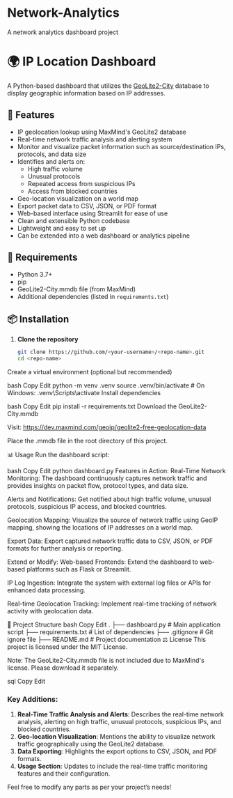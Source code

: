 # Network-Analytics
A network analytics dashboard project  

# 🌍 IP Location Dashboard

A Python-based dashboard that utilizes the [GeoLite2-City](https://dev.maxmind.com/geoip/geolite2-free-geolocation-data) database to display geographic information based on IP addresses.

## 🚀 Features

- IP geolocation lookup using MaxMind's GeoLite2 database
- Real-time network traffic analysis and alerting system
- Monitor and visualize packet information such as source/destination IPs, protocols, and data size
- Identifies and alerts on:
  - High traffic volume
  - Unusual protocols
  - Repeated access from suspicious IPs
  - Access from blocked countries
- Geo-location visualization on a world map
- Export packet data to CSV, JSON, or PDF format
- Web-based interface using Streamlit for ease of use
- Clean and extensible Python codebase
- Lightweight and easy to set up
- Can be extended into a web dashboard or analytics pipeline

## 🧰 Requirements

- Python 3.7+
- pip
- GeoLite2-City.mmdb file (from MaxMind)
- Additional dependencies (listed in `requirements.txt`)

## 📦 Installation

1. **Clone the repository**
   ```bash
   git clone https://github.com/<your-username>/<repo-name>.git
   cd <repo-name>
Create a virtual environment (optional but recommended)

bash
Copy
Edit
python -m venv .venv
source .venv/bin/activate  # On Windows: .venv\Scripts\activate
Install dependencies

bash
Copy
Edit
pip install -r requirements.txt
Download the GeoLite2-City.mmdb

Visit: https://dev.maxmind.com/geoip/geolite2-free-geolocation-data

Place the .mmdb file in the root directory of this project.

📊 Usage
Run the dashboard script:

bash
Copy
Edit
python dashboard.py
Features in Action:
Real-Time Network Monitoring: The dashboard continuously captures network traffic and provides insights on packet flow, protocol types, and data size.

Alerts and Notifications: Get notified about high traffic volume, unusual protocols, suspicious IP access, and blocked countries.

Geolocation Mapping: Visualize the source of network traffic using GeoIP mapping, showing the locations of IP addresses on a world map.

Export Data: Export captured network traffic data to CSV, JSON, or PDF formats for further analysis or reporting.

Extend or Modify:
Web-based Frontends: Extend the dashboard to web-based platforms such as Flask or Streamlit.

IP Log Ingestion: Integrate the system with external log files or APIs for enhanced data processing.

Real-time Geolocation Tracking: Implement real-time tracking of network activity with geolocation data.

📁 Project Structure
bash
Copy
Edit
.
├── dashboard.py          # Main application script
├── requirements.txt      # List of dependencies
├── .gitignore            # Git ignore file
├── README.md             # Project documentation
⚖️ License
This project is licensed under the MIT License.

Note: The GeoLite2-City.mmdb file is not included due to MaxMind's license. Please download it separately.

sql
Copy
Edit

### Key Additions:
1. **Real-Time Traffic Analysis and Alerts**: Describes the real-time network analysis, alerting on high traffic, unusual protocols, suspicious IPs, and blocked countries.
2. **Geo-location Visualization**: Mentions the ability to visualize network traffic geographically using the GeoLite2 database.
3. **Data Exporting**: Highlights the export options to CSV, JSON, and PDF formats.
4. **Usage Section**: Updates to include the real-time traffic monitoring features and their configuration. 

Feel free to modify any parts as per your project’s needs!
